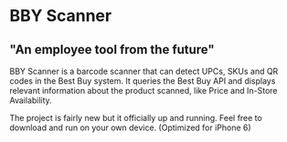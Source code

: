 # BBY Scanner

## "An employee tool from the future"

BBY Scanner is a barcode scanner that can detect UPCs, SKUs and QR codes in the Best Buy system. It queries the Best Buy API and displays relevant information about the product scanned, like Price and In-Store Availability. 

The project is fairly new but it officially up and running. Feel free to download and run on your own device. (Optimized for iPhone 6)